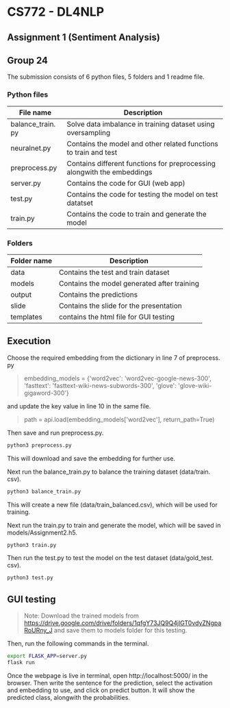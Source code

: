 # CS772 - DL4NLP
## Assignment 1 (Sentiment Analysis)

## Group 24

The submission consists of 6 python files, 5 folders and 1 readme file.

### Python files
| File name | Description |
| ------ | ------ |
| balance_train.&#8203;py | Solve data imbalance in training dataset using oversampling |
| neuralnet.&#8203;py | Contains the model and other related functions to train and test |
| preprocess.&#8203;py | Contains different functions for preprocessing alongwith the embeddings |
| server.&#8203;py | Contains the code for GUI (web app)  |
| test.&#8203;py | Contains the code for testing the model on test datatset |
| train.&#8203;py | Contains the code to train and generate the model |

### Folders
| Folder name | Description |
| ------ | ------ |
| data | Contains the test and train dataset |
| models | Contains the model generated after training |
| output | Contains the predictions |
| slide | Contains the slide for the presentation |
| templates | contains the html file for GUI testing |

## Execution
Choose the required embedding from the dictionary in line 7 of preprocess.&#8203;py 
> embedding_models = {'word2vec': 'word2vec-google-news-300', 'fasttext': 'fasttext-wiki-news-subwords-300', 'glove': 'glove-wiki-gigaword-300'}

and update the key value in line 10 in the same file.
> path = api.load(embedding_models['word2vec'], return_path=True)

Then save and run preprocess.&#8203;py.

```sh
python3 preprocess.py
```

This will download and save the embedding for further use.

Next run the balance_train.&#8203;py to balance the training dataset (data/train.&#8203;csv).

```sh
python3 balance_train.py
```
This will create a new file (data/train_balanced.&#8203;csv), which will be used for training.

Next run the train.&#8203;py to train and generate the model, which will be saved in models/Assignment2.&#8203;h5.

```sh
python3 train.py
```

Then run the test.&#8203;py to test the model on the test dataset (data/gold_test.&#8203;csv).

```sh
python3 test.py
```

## GUI testing
> Note: Download the trained models from https://drive.google.com/drive/folders/1qfgY73JQ9Q4jlGT0vdyZNgpaRoURny_J and save them to models folder for this testing.

Then, run the following commands in the terminal.
```sh
export FLASK_APP=server.py
flask run
```

Once the webpage is live in terminal, open http://localhost:5000/ in the browser.
Then write the sentence for the prediction, select the activation and embedding to use, and click on predict button. It will show the predicted class, alongwith the probabilities.